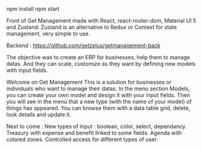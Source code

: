 npm install
npm start 

Front of Get Management made with React, react-router-dom, Material UI 5 and Zustand.
Zustand is an alternative to Redux or Context for state management, very simple to use. 

Backend : https://github.com/getzelus/getmanagement-back

The objective was to create an ERP for businesses, help them to manage datas. 
And they can scale, customize as they want by defining new models with input fields. 

Welcome on Get Management
This is a solution for businesses or individuals who want to manage their datas.
In the menu section Models, you can create your own model and design it with your input fields.
Then you will see in the menu that a new type (with the name of your model) of things has appeared.
You can browse them with a data table grid, delete, look details and update it.

Next to come :
New types of input : boolean, color, select, dependancy.
Treasury with expense and benefit linked to some fields.
Agenda with colored zones.
Controlled access for different types of user.
